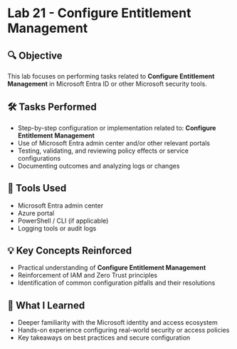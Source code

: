 # Lab 21 - Configure Entitlement Management

## 🔍 Objective
This lab focuses on performing tasks related to **Configure Entitlement Management** in Microsoft Entra ID or other Microsoft security tools.

## 🛠️ Tasks Performed
- Step-by-step configuration or implementation related to: **Configure Entitlement Management**
- Use of Microsoft Entra admin center and/or other relevant portals
- Testing, validating, and reviewing policy effects or service configurations
- Documenting outcomes and analyzing logs or changes

## 🧪 Tools Used
- Microsoft Entra admin center
- Azure portal
- PowerShell / CLI (if applicable)
- Logging tools or audit logs

## 💡 Key Concepts Reinforced
- Practical understanding of **Configure Entitlement Management**
- Reinforcement of IAM and Zero Trust principles
- Identification of common configuration pitfalls and their resolutions

## 🧠 What I Learned
- Deeper familiarity with the Microsoft identity and access ecosystem
- Hands-on experience configuring real-world security or access policies
- Key takeaways on best practices and secure configuration

